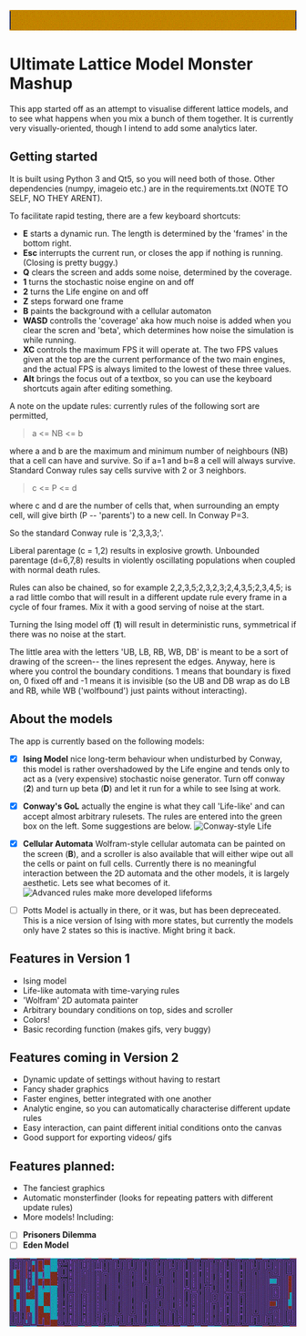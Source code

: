 ![Simple rules](readmepics/top.gif)
# Ultimate Lattice Model Monster Mashup

This app started off as an attempt to visualise different lattice models, and to see what happens when you mix a bunch of them together. It is currently very visually-oriented, though I intend to add some analytics later.

## Getting started
It is built using Python 3 and Qt5, so you will need both of those. Other dependencies (numpy, imageio etc.) are in the requirements.txt (NOTE TO SELF, NO THEY ARENT).

To facilitate rapid testing, there are a few keyboard shortcuts:
* **E** starts a dynamic run. The length is determined by the 'frames' in the bottom right.
* **Esc** interrupts the current run, or closes the app if nothing is running. (Closing is pretty buggy.)
* **Q** clears the screen and adds some noise, determined by the coverage.
* **1** turns the stochastic noise engine on and off
* **2** turns the Life engine on and off
* **Z** steps forward one frame
* **B** paints the background with a cellular automaton
* **WASD** controlls the 'coverage' aka how much noise is added when you clear the scren and 'beta', which determines how noise the simulation is while running.
* **XC** controls the maximum FPS it will operate at. The two FPS values given at the top are the current performance of the two main engines, and the actual FPS is always limited to the lowest of these three values.
* **Alt** brings the focus out of a textbox, so you can use the keyboard shortcuts again after editing something.

A note on the update rules: currently rules of the following sort are permitted,
> a <= NB <= b

where a and b are the maximum and minimum number of neighbours (NB) that a cell can have and survive. So if a=1 and b=8 a cell will always survive. Standard Conway rules say cells survive with 2 or 3 neighbors.

> c <= P <= d

where c and d are the number of cells that, when surrounding an empty cell, will give birth (P -- 'parents') to a new cell. In Conway P=3.

So the standard Conway rule is '2,3,3,3;'.

Liberal parentage (c = 1,2) results in explosive growth. Unbounded parentage (d=6,7,8) results in violently oscillating populations when coupled with normal death rules.

Rules can also be chained, so for example 2,2,3,5;2,3,2,3;2,4,3,5;2,3,4,5; is a rad little combo that will result in a different update rule every frame in a cycle of four frames. Mix it with a good serving of noise at the start.

Turning the Ising model off (**1**) will result in deterministic runs, symmetrical if there was no noise at the start. 

The little area with the letters 'UB, LB, RB, WB, DB' is meant to be a sort of drawing of the screen-- the lines represent the edges. Anyway, here is where you control the boundary conditions. 1 means that boundary is fixed on, 0 fixed off and -1 means it is invisible (so the UB and DB wrap as do LB and RB, while WB ('wolfbound') just paints without interacting).

## About the models
The app is currently based on the following models:
- [x] **Ising Model** nice long-term behaviour when undisturbed by Conway, this model is rather overshadowed by the Life engine and tends only to act as a (very expensive) stochastic noise generator. Turn off conway (**2**) and turn up beta (**D**) and let it run for a while to see Ising at work.
- [x] **Conway's GoL** actually the engine is what they call 'Life-like' and can accept almost arbitrary rulesets. The rules are entered into the green box on the left. Some suggestions are below.
![Conway-style Life](readmepics/conway.gif)
- [x] **Cellular Automata** Wolfram-style cellular automata can be painted on the screen (**B**), and a scroller is also available that will either wipe out all the cells or paint on full cells. Currently there is no meaningful interaction between the 2D automata and the other models, it is largely aesthetic. Lets see what becomes of it.
![Advanced rules make more developed lifeforms](readmepics/advanced.gif)
- [ ] Potts Model is actually in there, or it was, but has been depreceated. This is a nice version of Ising with more states, but currently the models only have 2 states so this is inactive. Might bring it back.


## Features in Version 1
- Ising model
- Life-like automata with time-varying rules
- 'Wolfram' 2D automata painter
- Arbitrary boundary conditions on top, sides and scroller
- Colors!
- Basic recording function (makes gifs, very buggy)

## Features coming in Version 2
- Dynamic update of settings without having to restart
- Fancy shader graphics
- Faster engines, better integrated with one another
- Analytic engine, so you can automatically characterise different update rules
- Easy interaction, can paint different initial conditions onto the canvas
- Good support for exporting videos/ gifs

## Features planned:
- The fanciest graphics
- Automatic monsterfinder (looks for repeating patters with different update rules)
- More models! Including:
- [ ] **Prisoners Dilemma**
- [ ] **Eden Model**

![Here you can see the 'Wolfram' painter in the background](readmepics/bottom.gif)
